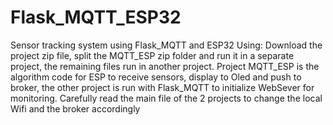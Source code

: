 # Flask_MQTT_ESP32
Sensor tracking system using Flask_MQTT and ESP32
Using:
Download the project zip file, split the MQTT_ESP zip folder and run it in a separate project, the remaining files run in another project. Project MQTT_ESP is the algorithm code for ESP to receive sensors, display to Oled and push to broker, the other project is run with Flask_MQTT to initialize WebSever for monitoring. Carefully read the main file of the 2 projects to change the local Wifi and the broker accordingly
